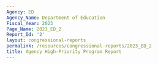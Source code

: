```yaml
---
Agency: ED
Agency_Name: Department of Education
Fiscal_Year: 2023
Page_Name: 2023_ED_2
Report_Id: '2'
layout: congressional-reports
permalink: /resources/congressional-reports/2023_ED_2
title: Agency High-Priority Program Report
---
```

